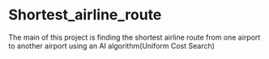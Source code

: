 # Shortest_airline_route
The main of this project is finding the shortest airline route from one airport to another airport using an AI algorithm(Uniform Cost Search)
